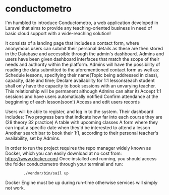 # conductometro
I'm humbled to introduce Conductometro, a web application developed in Laravel that aims to provide any teaching-oriented business in need of basic cloud support with a wide-reaching solution!

It consists of a landing page that includes a contact form, where anonymous users can submit their personal details
as these are then stored in the Database and accessible through the admin's dashboard.
Admins and users have been given dashboard interfaces that match the scope of their needs and authority within the platform.
Admins will have the possibility of reading the data submitted to the aforementioned contact form as well as:
 Schedule lessons, specifying their name(Topic being addressed in class), capacity, date and time;
 Declare availability for 1:1 lessons(each student shall only have the capacity to  book sessions with an unvarying teacher. This relationship will be permanent although Admins can alter it)
 Accept 1:1 sessions and have users automatically notified
 Confirm attendance at the begginning of each lesson(soon!)
 Access and edit users records

Users will be able to register, and log in to the system.
Their dashboard includes:
Two progress bars that indicate how far into each course they are (28 theory 32 practice)
A table with upcoming classes
A form where they can input a specific date when they'd be interested to attend a lesson
Another search bar to book their 1:1, according to their personal teacher's availability, set by Admins.


In order to run the project requires the repo manager widely known as Docker, which you can easily download at no cost from: https://www.docker.com/
Once installed and running, you should access the folder conductometro through your terminal and run:
			
			./vendor/bin/sail up
Docker Engine must be up during run-time otherwise services will simply not work.

	
